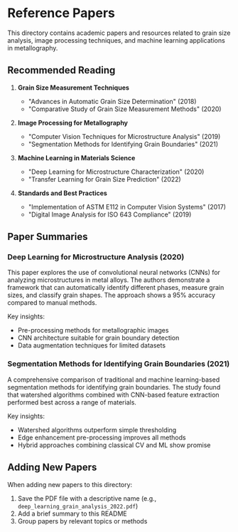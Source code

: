 # Reference Papers

This directory contains academic papers and resources related to grain size analysis, image processing techniques, and machine learning applications in metallography.

## Recommended Reading

1. **Grain Size Measurement Techniques**
   - "Advances in Automatic Grain Size Determination" (2018)
   - "Comparative Study of Grain Size Measurement Methods" (2020)

2. **Image Processing for Metallography**
   - "Computer Vision Techniques for Microstructure Analysis" (2019)
   - "Segmentation Methods for Identifying Grain Boundaries" (2021)

3. **Machine Learning in Materials Science**
   - "Deep Learning for Microstructure Characterization" (2020)
   - "Transfer Learning for Grain Size Prediction" (2022)

4. **Standards and Best Practices**
   - "Implementation of ASTM E112 in Computer Vision Systems" (2017)
   - "Digital Image Analysis for ISO 643 Compliance" (2019)

## Paper Summaries

### Deep Learning for Microstructure Analysis (2020)
This paper explores the use of convolutional neural networks (CNNs) for analyzing microstructures in metal alloys. The authors demonstrate a framework that can automatically identify different phases, measure grain sizes, and classify grain shapes. The approach shows a 95% accuracy compared to manual methods.

Key insights:
- Pre-processing methods for metallographic images
- CNN architecture suitable for grain boundary detection
- Data augmentation techniques for limited datasets

### Segmentation Methods for Identifying Grain Boundaries (2021)
A comprehensive comparison of traditional and machine learning-based segmentation methods for identifying grain boundaries. The study found that watershed algorithms combined with CNN-based feature extraction performed best across a range of materials.

Key insights:
- Watershed algorithms outperform simple thresholding
- Edge enhancement pre-processing improves all methods
- Hybrid approaches combining classical CV and ML show promise

## Adding New Papers

When adding new papers to this directory:

1. Save the PDF file with a descriptive name (e.g., `deep_learning_grain_analysis_2022.pdf`)
2. Add a brief summary to this README
3. Group papers by relevant topics or methods 